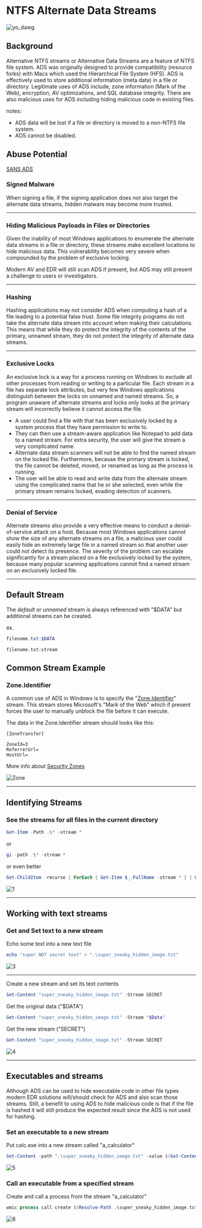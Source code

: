 # NTFS Alternate Data Streams

![yo_dawg](https://github.com/aalex954/ADS-Example/assets/6628565/47a7a6e5-cb3c-42fc-972e-bfe12e6bed58)

## Background

Alternative NTFS streams or Alternative Data Streams are a feature of NTFS file system. ADS was originally designed to provide compatibility (resource forks) with Macs which used the Hierarchical File System (HFS). 
ADS is effectively used to store additional information (meta data) in a file or directory. Legitimate uses of ADS include, zone information (Mark of the Web), encryption, AV optimizations, and SQL database integrity. There are also malicious uses for ADS including hiding malicious code in existing files. 

notes: 
- ADS data will be lost if a file or directory is moved to a non-NTFS file system.
- ADS cannot be disabled.

## Abuse Potential

[SANS ADS](http://www.uqac.ca/flemieux/INF341/NTFS_Stream.pdf)

### Signed Malware

When signing a file, if the signing application does not also target the alternate data streams, hidden malware may become more trusted.

---

### Hiding Malicious Payloads in Files or Directories

Given the inability of most Windows applications to enumerate the alternate data streams in a file or directory, these streams make excellent locations to hide malicious data. 
This vulnerability becomes very severe when compounded by the problem of exclusive locking.

Modern AV and EDR will still scan ADS if present, but ADS may still present a challenge to users or investigators.

 ---

### Hashing

Hashing applications may not consider ADS when computing a hash of a file leading to a potential false trust.
Some file integrity programs do not take the alternate data stream into account when making their calculations. 
This means that while they do protect the integrity of the contents of the primary, unnamed stream, they do not protect the integrity of alternate data streams.

---

### Exclusive Locks

An exclusive lock is a way for a process running on Windows to exclude all other processes from reading or writing to a particular file.
Each stream in a file has separate lock attributes, but very few Windows applications distinguish between the locks on unnamed and named streams. 
So, a program unaware of alternate streams and locks only looks at the primary stream will incorrectly believe it cannot access the file. 

- A user could find a file with that has been exclusively locked by a system process that they have permission to write to.
- They can then use a stream-aware application like Notepad to add data to a named stream. For extra security, the user will give the stream a very complicated name.
- Alternate data stream scanners will not be able to find the named stream on the locked file. Furthermore, because the primary stream is locked, the file cannot be deleted, moved, or renamed as long as the process is running. 
- The user will be able to read and write data from the alternate stream using the complicated name that he or she selected, even while the primary stream remains locked, evading detection of scanners.

---

### Denial of Service

Alternate streams also provide a very effective means to conduct a denial-of-service attack on a host. 
Because most Windows applications cannot show the size of any alternate streams on a file, a malicious user could easily hide an extremely large file in a named stream so that another user could not detect its presence.
The severity of the problem can escalate significantly for a stream placed on a file exclusively locked by the system, because many popular scanning applications cannot find a named stream on an exclusively locked file.

---

## Default Stream

The _default_ or _unnamed_ stream is always referenced with "$DATA" but additional streams can be created. 

ex.

```powershell
filename.txt:$DATA
```
```powersehll
filename.txt:stream
```

## Common Stream Example

### Zone.Identifier

A common use of ADS in Windows is to specify the "[Zone.Identifier](https://learn.microsoft.com/en-us/openspecs/windows_protocols/ms-fscc/6e3f7352-d11c-4d76-8c39-2516a9df36e8)" stream. This stream stores Microsoft's "Mark of the Web" which if present forces the user to manually unblock the file before it can execute.

The data in the Zone.Identifier stream should looks like this:

```
[ZoneTransfer]

ZoneId=3
ReferrerUrl=
HostUrl=
```

More info about [Security Zones](https://learn.microsoft.com/en-us/previous-versions/windows/internet-explorer/ie-developer/platform-apis/ms537183(v=vs.85)?redirectedfrom=MSDN)

![Zone](https://github.com/aalex954/ADS-Example/assets/6628565/51ef234f-8f50-4394-a3a1-5333ea1eedc0)


---

## Identifying Streams

### See the streams for all files in the current directory

```powershell
Get-Item -Path .\* -stream *
```

or 

```powershell
gi -path .\* -stream *
```

or even better

```powershell
Get-ChildItem -recurse | ForEach { Get-Item $_.FullName -stream * } | Where stream -ne ':$DATA'
```

![1](https://github.com/aalex954/ADS-Example/assets/6628565/bd618353-8ccf-427e-877d-f4710372dbf2)

---

## Working with text streams

### Get and Set text to a new stream

Echo some text into a new text file

```powershell
echo "super NOT secret text" > ".\super_sneaky_hidden_image.txt"
```

![3](https://github.com/aalex954/ADS-Example/assets/6628565/a90d4938-382f-4a78-9458-e3b1a67e939b)

---

Create a new stream and set its text contents

```powershell
Set-Content "super_sneaky_hidden_image.txt" -Stream SECRET
```

Get the original data ("$DATA")

```powershell
Get-Content "super_sneaky_hidden_image.txt" -Stream "$Data"
```

Get the new stream ("SECRET")

```powershell
Get-Content "super_sneaky_hidden_image.txt" -Stream SECRET
```

![4](https://github.com/aalex954/ADS-Example/assets/6628565/bca55cab-244f-4528-9a67-306c4fc705b6)

---

## Executables and streams

Although ADS can be used to hide executable code in other file types modern EDR solutions will/should check for ADS and also scan those streams. 
Still, a benefit to using ADS to hide malicious code is that if the file is hashed it will still produce the expected result since the ADS is not used for hashing. 

### Set an executable to a new stream

Put calc.exe into a new stream called "a_calculator"

```powershell
Set-Content -path ".\super_sneaky_hidden_image.txt" -value $(Get-Content $(Get-Command calc.exe).Path -readcount 0 -encoding byte) -encoding byte -stream a_calculator
```

![5](https://github.com/aalex954/ADS-Example/assets/6628565/2971a4c1-82b9-40f2-8c6f-301db2431540)

### Call an executable from a specified stream

Create and call a process from the stream "a_calculator"

```powershell
wmic process call create $(Resolve-Path .\super_sneaky_hidden_image.txt:a_calculator)
```


![6](https://github.com/aalex954/ADS-Example/assets/6628565/8d78bea2-302d-4824-98cc-272856d913c9)


